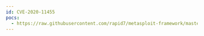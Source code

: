 ```yaml
---
id: CVE-2020-11455
pocs:
  - https://raw.githubusercontent.com/rapid7/metasploit-framework/master/modules/auxiliary/scanner/http/limesurvey_zip_traversals.rb
---
```

